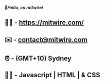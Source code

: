 ***👋Hello, im mitwire!***

🧙‍♂️ - https://mitwire.com/ 
---------------------------------
✉️ - contact@mitwire.com
---------------------------------
⏰ - (GMT+10) Sydney
---------------------------------
🧑‍💻 - Javascript | HTML | & CSS
---------------------------------
